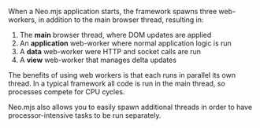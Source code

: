 When a Neo.mjs application starts, the framework spawns three web-workers, in addition
to the main browser thread, resulting in:

1. The <b>main</b> browser thread, where DOM updates are applied
1. An <b>application</b> web-worker where normal application logic is run
1. A <b>data</b> web-worker were HTTP and socket calls are run
1. A <b>view</b> web-worker that manages delta updates

The benefits of using web workers is that each runs in parallel its own thread. In a typical framework
all code is run in the main thread, so processes compete for CPU cycles.

Neo.mjs also allows you to easily spawn additional threads in order to have processor-intensive
tasks to be run separately.